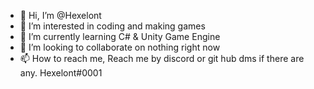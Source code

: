 - 👋 Hi, I’m @Hexelont
- 👀 I’m interested in coding and making games
- 🌱 I’m currently learning C# & Unity Game Engine
- 💞️ I’m looking to collaborate on nothing right now
- 📫 How to reach me, Reach me by discord or git hub dms if there are any. Hexelont#0001

<!---
Hexelont/Hexelont is a ✨ special ✨ repository because its `README.md` (this file) appears on your GitHub profile.
You can click the Preview link to take a look at your changes.
--->
